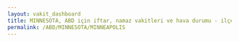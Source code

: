 ```yaml
---
layout: vakit_dashboard
title: MINNESOTA, ABD için iftar, namaz vakitleri ve hava durumu - ilçe/eyalet seç
permalink: /ABD/MINNESOTA/MINNEAPOLIS
---
```


<script type="text/javascript">
  var GLOBAL_COUNTRY = 'ABD';
  var GLOBAL_CITY = 'MINNESOTA';
  var GLOBAL_STATE = 'MINNEAPOLIS';
  var lat = 72;
  var lon = 21;
</script>

